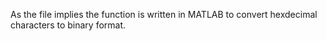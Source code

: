 As the file implies the function is written in MATLAB to convert hexdecimal characters   to  binary format.
